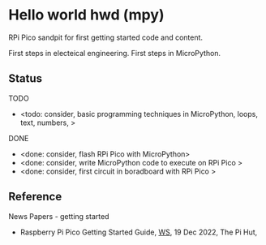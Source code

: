 # Hello world hwd (mpy)

RPi Pico sandpit for first getting started code and content.

First steps in electeical engineering. First steps in MicroPython.

## Status

TODO
* <todo: consider, basic programming techniques in MicroPython, loops, text, numbers, >

DONE
* <done: consider, flash RPi Pico with MicroPython>
* <done: consider, write MicroPython code to execute on RPi Pico >
* <done: consider, first circuit in boradboard with RPi Pico >

## Reference

News Papers - getting started
* Raspberry Pi Pico Getting Started Guide, [WS](https://thepihut.com/blogs/raspberry-pi-tutorials/raspberry-pi-pico-getting-started-guide), 19 Dec 2022, The Pi Hut,


